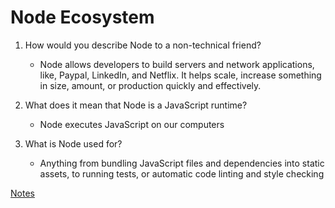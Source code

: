 # Node Ecosystem

1. How would you describe Node to a non-technical friend?
    - Node allows developers to build servers and network applications, like, Paypal, LinkedIn, and Netflix. It helps scale, increase something in size, amount, or production quickly and effectively.

2. What does it mean that Node is a JavaScript runtime?
    - Node executes JavaScript on our computers

3. What is Node used for?
    - Anything from bundling JavaScript files and dependencies into static assets, to running tests, or automatic code linting and style checking

[Notes](https://arzuvon.github.io./401-Class01)
